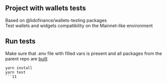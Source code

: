 ## Project with wallets tests

Based on @lidofinance/wallets-testing packages   
Test wallets and widgets compatibility on the Mainnet-like environment

## Run tests

Make sure that .env file with filled vars is present and all packages from the parent repo are [built](../README.md)
```shell
yarn install
yarn test
```11
